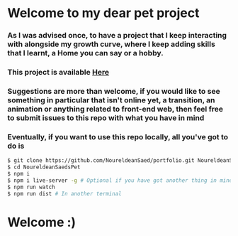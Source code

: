 # Welcome to my dear pet project

### As I was advised once, to have a project that I keep interacting with alongside my growth curve, where I keep adding skills that I learnt, a **Home** you can say or a hobby.

### This project is available **[Here](https://noureldeansaed.github.io/portfolio/)**

### Suggestions are more than welcome, if you would like to see something in particular that isn't online yet, a transition, an animation or anything related to front-end web, then feel free to submit issues to this repo with what you have in mind

### Eventually, if you want to use this repo locally, all you've got to do is

```bash
$ git clone https://github.com/NoureldeanSaed/portfolio.git NoureldeanSaedsPet
$ cd NoureldeanSaedsPet
$ npm i
$ npm i live-server -g # Optional if you have got another thing in mind
$ npm run watch
$ npm run dist # In another terminal
```

# Welcome :)
